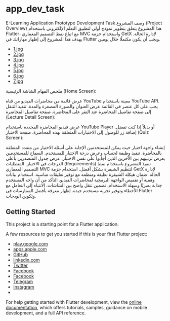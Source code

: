 # app_dev_task

E-Learning Application Prototype Development Task
وصف المشروع (Project Overview)
هذا المشروع يتعلق بتطوير نموذج أولي لتطبيق التعلم الإلكتروني باستخدام Flutter، مع اتباع نمط التصميم المعماري MVC واستخدام حزمة GetX لإدارة الحالة. يهدف هذا المشروع إلى إظهار مهاراتك في Flutter ويجب أن يكون مكتملًا خلال يومين.

- [1.jpg](https://github.com/pr-mah99/E-Learning-App/ScreenShot/1.jpg)
- [2.jpg](https://github.com/pr-mah99/E-Learning-App/ScreenShot/2.jpg)
- [3.jpg](https://github.com/pr-mah99/E-Learning-App/ScreenShot/3.jpg)
- [4.jpg](https://github.com/pr-mah99/E-Learning-App/ScreenShot/4.jpg)
- [5.jpg](https://github.com/pr-mah99/E-Learning-App/ScreenShot/5.jpg)
- [6.jpg](https://github.com/pr-mah99/E-Learning-App/ScreenShot/6.jpg)
- [7.jpg](https://github.com/pr-mah99/E-Learning-App/ScreenShot/7.jpg)

ملخص المهام
الشاشة الرئيسية (Home Screen):

عرض قائمة من محاضرات الفيديو من قناة YouTube معينة باستخدام YouTube API.
يجب على كل عنصر في القائمة عرض العنوان والصورة المصغرة والمدة.
تنفيذ التنقل إلى صفحة تفاصيل المحاضرة عند النقر على المحاضرة.
صفحة تفاصيل المحاضرة (Lecture Detail Screen):

عرض فيديو المحاضرة المحددة باستخدام YouTube Player أو بديلاً إذا كنت تفضل.
إضافة زر للوصول إلى الاختبارات المتعلقة بهذه المحاضرة.
صفحة الاختبار (Quiz Screen):

إنشاء واجهة اختبار حيث يمكن للمستخدمين الإجابة على أسئلة الاختيار من متعدد المتعلقة بالمحاضرة.
تنفيذ وظيفة لحساب وعرض درجة الاختبار للمستخدم.
السماح للمستخدمين بعرض ترتيبهم بين الآخرين الذين أجابوا على نفس الاختبار.
عرض جدول المتصدرين بأعلى الدرجات في الاختبار.
المتطلبات (Requirements)
تنفيذ المشروع باستخدام نمط التصميم المعماري MVC لتنظيم الشيفرة بشكل أفضل.
استخدام حزمة GetX لإدارة الحالة.
ضمان هيكلة الشيفرة نظيفة ومنظمة مع توفير تعليقات مناسبة.
استخدام بيانات وهمية أو تقميص الواجهة البرمجية لمحاضرات الفيديو.
التأكد من أن واجه المستخدم جذابة بصريًا وسهلة الاستخدام.
تضمين تنقل واضح بين الشاشات.
الانتباه إلى التعامل مع الأخطاء وتوفير تجربة مستخدم جيدة.
إظهار معرفة بأفضل الممارسات في Flutter وتكوين الودجات.

## Getting Started

This project is a starting point for a Flutter application.

A few resources to get you started if this is your first Flutter project:

- [play.google.com](play.google.com/store/apps/dev?id=8111981479252377711)
- [apps.apple.com](apps.apple.com/us/developer/mahmoud-shamran/id1690166265)
- [GitHub](github.com/pr-mah99)
- [linkedin.com](linkedin.com/in/mahmoud-shamran)
- [Twitter](twitter.com/pr_mah99)
- [Facebook](facebook.com/Mahmoud.shmran)
- [Facebook](facebook.com/Mahmoud.shmran)
- [Telegram](t.me/pr_mah99)
- [Instagram](instagram.com/pr_mah99)
- 


For help getting started with Flutter development, view the
[online documentation](https://docs.flutter.dev/), which offers tutorials,
samples, guidance on mobile development, and a full API reference.
